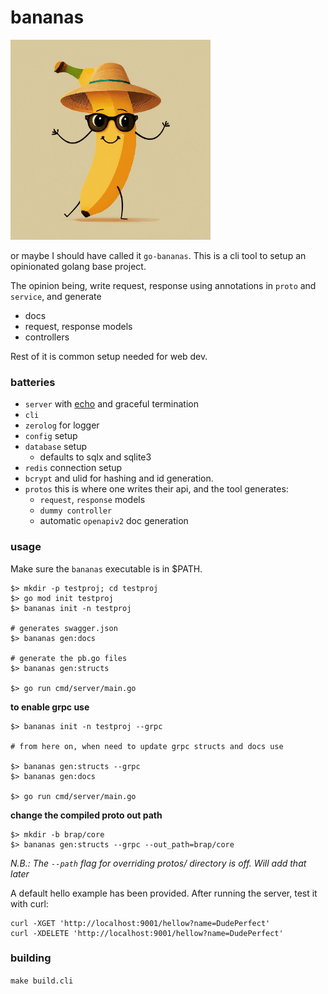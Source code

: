# bananas

<img src="./logo.jpg" alt="bananas logo" style="width:320px;height:320px" />

or maybe I should have called it `go-bananas`. This is a cli tool to setup an
opinionated golang base project.

The opinion being, write request, response using annotations in `proto` and `service`, and generate

- docs
- request, response models
- controllers

Rest of it is common setup needed for web dev.

### batteries

- `server` with [echo](https://github.com/labstack/echo) and graceful termination
- `cli`
- `zerolog` for logger
- `config` setup
- `database` setup
    - defaults to sqlx and sqlite3
- `redis` connection setup
- `bcrypt` and ulid for hashing and id generation.
- `protos` this is where one writes their api, and the tool generates:
    - `request`, `response` models
    - `dummy controller`
    - automatic `openapiv2` doc generation

### usage

Make sure the `bananas` executable is in $PATH.

```shell
$> mkdir -p testproj; cd testproj
$> go mod init testproj
$> bananas init -n testproj

# generates swagger.json
$> bananas gen:docs 

# generate the pb.go files
$> bananas gen:structs 

$> go run cmd/server/main.go
```

__to enable grpc use__

```shell
$> bananas init -n testproj --grpc

# from here on, when need to update grpc structs and docs use

$> bananas gen:structs --grpc
$> bananas gen:docs

$> go run cmd/server/main.go
```

__change the compiled proto out path__

```shell
$> mkdir -b brap/core
$> bananas gen:structs --grpc --out_path=brap/core
```


_N.B.: The `--path` flag for overriding protos/ directory is off. Will add that later_

A default hello example has been provided.
After running the server, test it with curl:

```shell
curl -XGET 'http://localhost:9001/hellow?name=DudePerfect'
curl -XDELETE 'http://localhost:9001/hellow?name=DudePerfect'
```

### building

`make build.cli`
